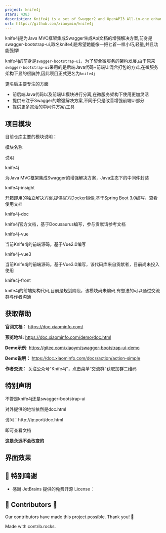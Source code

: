 ```yaml
---
project: knife4j
stars: 4383
description: Knife4j is a set of Swagger2 and OpenAPI3 All-in-one enhancement solution
url: https://github.com/xiaoymin/knife4j
---
```


knife4j是为Java MVC框架集成Swagger生成Api文档的增强解决方案,前身是swagger-bootstrap-ui,取名knife4j是希望她能像一把匕首一样小巧,轻量,并且功能强悍!

knife4j的前身是`swagger-bootstrap-ui`，为了契合微服务的架构发展,由于原来`swagger-bootstrap-ui`采用的是后端Java代码+前端Ui混合打包的方式,在微服务架构下显的很臃肿,因此项目正式更名为`knife4j`

更名后主要专注的方面

-   前后端Java代码以及前端Ui模块进行分离,在微服务架构下使用更加灵活
-   提供专注于Swagger的增强解决方案,不同于只是改善增强前端Ui部分
-   提供更多灵活的中间件方案\\工具

项目模块
----

目前仓库主要的模块说明：

模块名称

说明

knife4j

为Java MVC框架集成Swagger的增强解决方案，Java生态下的中间件封装

knife4j-insight

开箱即用的独立解决方案,提供官方Docker镜像,基于Spring Boot 3.0编写，查看使用文档

knife4j-doc

knife4j官方文档，基于Docusaurus编写，参与贡献请参考文档

knife4j-vue

当前Knife4j的前端源码，基于Vue2.0编写

knife4j-vue3

当前Knife4j的前端源码，基于Vue3.0编写，该代码库来自贡献者，目前尚未投入使用

knife4j-front

knife4j的前端架构代码,目前是规划阶段，该模块尚未编码,有想法的可以通过交流群与作者沟通

获取帮助
----

**官网文档：** https://doc.xiaominfo.com/

**预览地址:** https://doc.xiaominfo.com/demo/doc.html

**Demo示例:** https://gitee.com/xiaoym/swagger-bootstrap-ui-demo

**Demo说明：** https://doc.xiaominfo.com/docs/action/action-simple

**作者交流：** 关注公众号"Knife4j"，点击菜单“交流群”获取加群二维码

特别声明
----

不管是knife4j还是swagger-bootstrap-ui

对外提供的地址依然是doc.html

访问：http://ip:port/doc.html

即可查看文档

**这是永远不会改变的**

界面效果
----

🤝 特别鸣谢
-------

-   感谢 JetBrains 提供的免费开源 License：

💪 Contributors 💪
------------------

Our contributors have made this project possible. Thank you! 🙏

Made with contrib.rocks.
